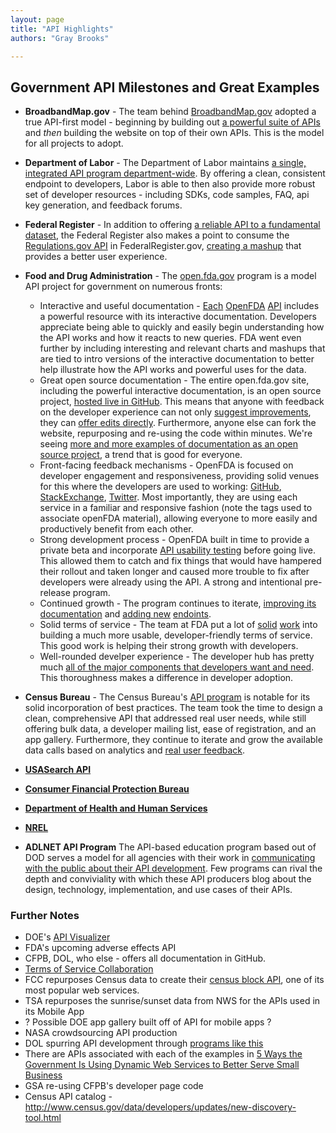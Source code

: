 ```yaml
---
layout: page
title: "API Highlights"
authors: "Gray Brooks"

---
```

## Government API Milestones and Great Examples

* **BroadbandMap.gov** - The team behind [BroadbandMap.gov](http://www.broadbandmap.gov) adopted a true API-first model - beginning by building out [a powerful suite of APIs](http://www.broadbandmap.gov/developer) and *then* building the website on top of their own APIs.  This is the model for all projects to adopt.  
* **Department of Labor** - The Department of Labor maintains [a single, integrated API program department-wide](http://developer.dol.gov).  By offering a clean, consistent endpoint to developers, Labor is able to then also provide more robust set of developer resources - including SDKs, code samples, FAQ, api key generation, and feedback forums.  
* **Federal Register** - In addition to offering [a reliable API to a fundamental dataset](https://www.federalregister.gov/blog/learn/developers), the Federal Register also makes a point to consume the [Regulations.gov API](http://www.regulations.gov/#!developers) in FederalRegister.gov, [creating a mashup](https://www.federalregister.gov/blog/2012/04/in-synch-with-regulations-gov) that provides a better user experience.  
* **Food and Drug Administration** - The [open.fda.gov](http://open.fda.gov) program is a model API project for government on numerous fronts:  
 
  - Interactive and useful documentation - [Each](https://open.fda.gov/drug/event/) [OpenFDA](https://open.fda.gov/drug/label/) [API](https://open.fda.gov/drug/enforcement/) includes a powerful resource with its interactive documentation.  Developers appreciate being able to quickly and easily begin understanding how the API works and how it reacts to new queries.  FDA went even further by including interesting and relevant charts and mashups that are tied to intro versions of the interactive documentation to better help illustrate how the API works and powerful uses for the data.  
  - Great open source documentation - The entire open.fda.gov site, including the powerful interactive documentation, is an open source project, [hosted live in GitHub](https://github.com/FDA/open.fda.gov).  This means that anyone with feedback on the developer experience can not only [suggest improvements](https://github.com/FDA/open.fda.gov/issues), they can [offer edits directly](https://github.com/FDA/open.fda.gov/pulls?q=is%3Apr).  Furthermore, anyone else can fork the website, repurposing and re-using the code within minutes.  We're seeing [more and more examples of documentation as an open source project](http://18f.github.io/open-source-program/pages/case_study/CFPB_open_source_documentation), a trend that is good for everyone.    
  - Front-facing feedback mechanisms - OpenFDA is focused on developer engagement and responsiveness, providing solid venues for this where the developers are used to working: [GitHub](https://github.com/FDA/openfda/issues), [StackExchange](https://opendata.stackexchange.com/questions/tagged/openfda), [Twitter](https://twitter.com/search?q=%40openfda&src=typd).  Most importantly, they are using each service in a familiar and responsive fashion (note the tags used to associate openFDA material), allowing everyone to more easily and productively benefit from each other.  
  - Strong development process - OpenFDA built in time to provide a private beta and incorporate [API usability testing](http://18f.github.io/API-Usability-Testing/) before going live.  This allowed them to catch and fix things that would have hampered their rollout and taken longer and caused more trouble to fix after developers were already using the API.  A strong and intentional pre-release program.  
  - Continued growth - The program continues to iterate, [improving its documentation](https://github.com/FDA/open.fda.gov/issues?q=is%3Aclosed) and [adding new](https://groups.google.com/d/msg/us-government-apis/K5B8DeMxmR8/Q-Pa41IF4eMJ) [endoints](https://groups.google.com/forum/?nomobile=true#!topic/us-government-apis/Dp8zDWZqtUs).  
  - Solid terms of service - The team at FDA put a lot of [solid](https://github.com/GSA/API-Resources/issues/1) [work](https://github.com/GSA/API-Resources/pull/11/files) into building a much more usable, developer-friendly terms of service.  This good work is helping their strong growth with developers.  
  - Well-rounded develper experience - The developer hub has pretty much  [all of the major components that developers want and need](http://18f.github.io/API-All-the-X/pages/developer_hub_kit).   This thoroughness makes a difference in developer adoption.  
* **Census Bureau** - The Census Bureau's [API program](http://www.census.gov/developers/) is notable for its solid incorporation of best practices.  The team took the time to design a clean, comprehensive API that addressed real user needs, while still offering bulk data, a developer mailing list, ease of registration, and an app gallery.  Furthermore, they continue to iterate and grow the available data calls based on analytics and [real user feedback](http://apiforum.ideascale.com/).  
* **[USASearch API](http://search.digitalgov.gov/developer/index.html)**
* **[Consumer Financial Protection Bureau](cfpb.github.io/api/hmda/)**
* **[Department of Health and Human Services](http://healthdata.gov/developer)**
* **[NREL](http://developer.nrel.gov/)**
* **ADLNET API Program** The API-based education program based out of DOD serves a model for all agencies with their work in [communicating with the public about their API development](http://18f.github.io/API-All-the-X/pages/government_api_blogposts#adlnet).  Few programs can rival the depth and conviviality with which these API producers blog about the design, technology, implementation, and use cases of their APIs.  


### Further Notes

* DOE's [API Visualizer](http://en.openei.org/apps/api-browser/)
* FDA's upcoming adverse effects API
* CFPB, DOL, who else - offers all documentation in GitHub.  
* [Terms of Service Collaboration](https://groups.google.com/forum/#!topic/us-government-apis/0yix5bEWbFo)
* FCC repurposes Census data to create their [census block API](http://www.broadbandmap.gov/developer), one of its most popular web services.  
* TSA repurposes the sunrise/sunset data from NWS for the APIs used in its Mobile App
* ? Possible DOE app gallery built off of API for mobile apps ? 
* NASA crowdsourcing API production
* DOL spurring API development through [programs like this](http://www.careeronestop.org/WebServices/WebServices.aspx)
* There are APIs associated with each of the examples in [5 Ways the Government Is Using Dynamic Web Services to Better Serve Small Business](http://smallbiztrends.com/2010/12/5-ways-the-government-is-using-dynamic-web-services-to-better-serve-small-business.html)
* GSA re-using CFPB's developer page code
* Census API catalog - http://www.census.gov/data/developers/updates/new-discovery-tool.html
